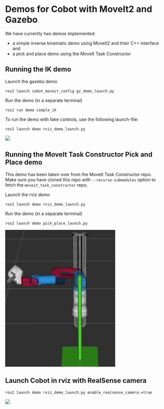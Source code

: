 # Demos for Cobot with MoveIt2 and Gazebo

We have currently two demos implemented: 
* a simple inverse kinematic demo using MoveIt2 and their C++ interface and 
* a pick and place demo using the MoveIt Task Constructor


## Running the IK demo

Launch the gazebo demo
```
ros2 launch cobot_moveit_config gz_demo_launch.py
```
Run the demo (in a separate terminal)
```
ros2 run demo simple_ik
```

To run the demo with fake controls, use the following launch-file:
```
ros2 launch demo rviz_demo_launch.py
```

![](vid/champion_simple_ik_fake_control.gif)

## Running the MoveIt Task Constructor Pick and Place demo

This demo has been taken over from the MoveIt Task Constructor repo. Make sure you have cloned this repo with ``--recurse-submodules`` option to fetch the ``moveit_task_constructor`` repo.

Launch the rviz demo
```
ros2 launch demo rviz_demo_launch.py
```
Run the demo (in a separate terminal)
```
ros2 launch demo pick_place_launch.py
```

![](vid/esslingen_pick_place.gif)

## Launch Cobot in rviz with RealSense camera

```
ros2 launch demo rviz_demo_launch.py enable_realsense_camera:=true
```

![](img/realsense_setup.png)
